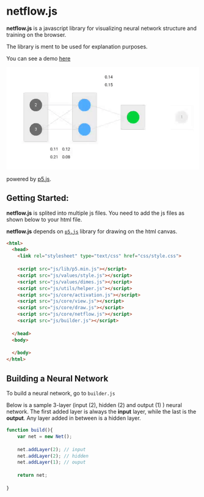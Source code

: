 # netflow.js
**netflow.js** is a javascript library for visualizing neural network structure and training on the browser. 

The library is ment to be used for explanation purposes. 

You can see a demo [here](https://hmkcode.com/netflow/)

![netflow-sample-nn.png](netflow-sample.gif)


powered by [p5.js](https://p5js.org/).


## Getting Started:

**netflow.js** is splited into multiple js files. You need to add the js files as shown below to your html file. 

**netflow.js** depends on [`p5.js`](https://p5js.org/) library for drawing on the html canvas. 

```html
<html>
  <head>
    <link rel="stylesheet" type="text/css" href="css/style.css">
    
    <script src="js/lib/p5.min.js"></script>
    <script src="js/values/style.js"></script>
    <script src="js/values/dimes.js"></script>
    <script src="js/utils/helper.js"></script>
    <script src="js/core/activation.js"></script>
    <script src="js/core/view.js"></script>
    <script src="js/core/draw.js"></script>
    <script src="js/core/netflow.js"></script>
    <script src="js/builder.js"></script>

  </head>
  <body>
    
  </body>
</html>
```
## Building a Neural Network

To build a neural network, go to `builder.js` 

Below is a sample 3-layer (input (2), hidden (2) and output (1) ) neural network. 
The first added layer is always the **input** layer, while the last is the **output**. Any layer added in between is a hidden layer.

```javascript
function build(){
    var net = new Net();

    net.addLayer(2); // input 
    net.addLayer(2); // hidden
    net.addLayer(1); // ouput

    return net;

}

```



